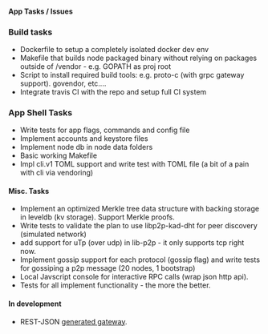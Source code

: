 #### App Tasks / Issues

### Build tasks
- Dockerfile to setup a completely isolated docker dev env
- Makefile that builds node packaged binary without relying on packages outside of /vendor - e.g. GOPATH as proj root
- Script to install required build tools: e.g. proto-c (with grpc gateway support). govendor, etc....
- Integrate travis CI with the repo and setup full CI system

### App Shell Tasks
- Write tests for app flags, commands and config file
- Implement accounts and keystore files
- Implement node db in node data folders
- Basic working Makefile
- Impl cli.v1 TOML support and write test with TOML file (a bit of a pain with cli via vendoring)

#### Misc. Tasks
- Implement an optimized Merkle tree data structure with backing storage in leveldb (kv storage). Support Merkle proofs.
- Write tests to validate the plan to use libp2p-kad-dht for peer discovery (simulated network)
- add support for uTp (over udp) in lib-p2p - it only supports tcp right now.
- Implement gossip support for each protocol (gossip flag) and write tests for gossiping a p2p message (20 nodes, 1 bootstrap)
- Local Javscript console for interactive RPC calls (wrap json http api).
- Tests for all implement functionality - the more the better.


#### In development
- REST-JSON [generated gateway](https://github.com/grpc-ecosystem/grpc-gateway). 

 
